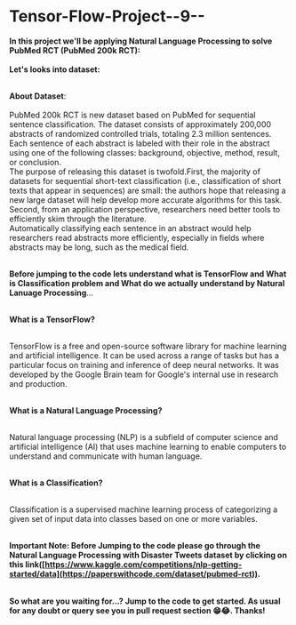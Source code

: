 # Tensor-Flow-Project--9--

<table>
  
**In this project we'll be applying Natural Language Processing to solve PubMed RCT (PubMed 200k RCT):** <br></br>
**Let's looks into dataset:** <br></br>

**About Dataset**: <br></br>
PubMed 200k RCT is new dataset based on PubMed for sequential sentence classification. The dataset consists of approximately 200,000 abstracts of randomized controlled trials, totaling 2.3 million sentences. Each sentence of each abstract is labeled with their role in the abstract using one of the following classes: background, objective, method, result, or conclusion.<br>
The purpose of releasing this dataset is twofold.First, the majority of datasets for sequential short-text classification (i.e., classification of short texts that appear in sequences) are small: the authors hope that releasing a new large dataset will help develop more accurate algorithms for this task. Second, from an application perspective, researchers need better tools to efficiently skim through the literature.<br>
Automatically classifying each sentence in an abstract would help researchers read abstracts more efficiently, especially in fields where abstracts may be long, such as the medical field.<br></br>

**Before jumping to the code lets understand what is TensorFlow and What is Classification problem and What do we actually understand by Natural Lanuage Processing**...<br></br>

**What is a TensorFlow?** <br></br>

TensorFlow is a free and open-source software library for machine learning and artificial intelligence. It can be used across a range of tasks but has a particular focus on training and inference of deep neural networks. It was developed by the Google Brain team for Google's internal use in research and production. <br></br>

**What is a Natural Language Processing?** <br></br>

Natural language processing (NLP) is a subfield of computer science and artificial intelligence (AI) that uses machine learning to enable computers to understand and communicate with human language.  <br></br>

**What is a Classification?** <br></br>

Classification is a supervised machine learning process of categorizing a given set of input data into classes based on one or more variables. <br></br>

**Important Note: Before Jumping to the code please go through the Natural Language Processing with Disaster Tweets dataset by clicking on this link([https://www.kaggle.com/competitions/nlp-getting-started/data](https://paperswithcode.com/dataset/pubmed-rct)).**

</table>

**So what are you waiting for...? Jump to the code to get started. As usual for any doubt or query see you in pull request section 😁😂. Thanks!**


